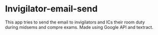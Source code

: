 # Invigilator-email-send

This app tries to send the email to invigilators and ICs their room duty during midsems and compre exams.
Made using Google API and textract.